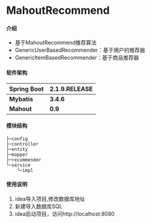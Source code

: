 # MahoutRecommend

#### 介绍
- 基于MahoutRecommend推荐算法
- GenericUserBasedRecommender：基于用户的推荐器
- GenericItemBasedRecommender：基于商品推荐器

#### 软件架构
| Spring Boot | 2.1.9.RELEASE |
| ----------- | ------------- |
| **Mybatis** | **3.4.6**     |
| **Mahout**  | **0.9**       |


#### 模块结构

```
├─config
├─controller
├─entity
├─mapper
├─recommender
└─service
    └─impl
```

#### 使用说明

1.  idea导入项目,修改数据库地址
2.  新建导入数据库SQL
3.  idea启动项目，访问http://localhost:8080
